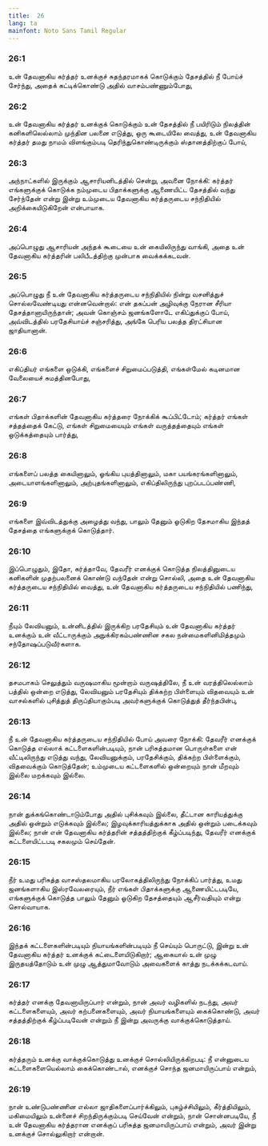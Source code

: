 ```yaml
---
title:  26
lang: ta
mainfont: Noto Sans Tamil Regular
---
```


###  26:1

உன் தேவனாகிய கர்த்தர் உனக்குச் சுதந்தரமாகக் கொடுக்கும் தேசத்தில் நீ போய்ச் சேர்ந்து, அதைக் கட்டிக்கொண்டு அதில் வாசம்பண்ணும்போது,

###  26:2

உன் தேவனாகிய கர்த்தர் உனக்குக் கொடுக்கும் உன் தேசத்தில் நீ பயிரிடும் நிலத்தின் கனிகளிலெல்லாம் முந்தின பலனை எடுத்து, ஒரு கூடையிலே வைத்து, உன் தேவனாகிய கர்த்தர் தமது நாமம் விளங்கும்படி தெரிந்துகொண்டிருக்கும் ஸ்தானத்திற்குப் போய்,

###  26:3

அந்நாட்களில் இருக்கும் ஆசாரியனிடத்தில் சென்று, அவனை நோக்கி: கர்த்தர் எங்களுக்குக் கொடுக்க நம்முடைய பிதாக்களுக்கு ஆணையிட்ட தேசத்தில் வந்து சேர்ந்தேன் என்று இன்று உம்முடைய தேவனாகிய கர்த்தருடைய சந்நிதியில் அறிக்கையிடுகிறேன் என்பாயாக.

###  26:4

அப்பொழுது ஆசாரியன் அந்தக் கூடையை உன் கையிலிருந்து வாங்கி, அதை உன் தேவனாகிய கர்த்தரின் பலிபீடத்திற்கு முன்பாக வைக்கக்கடவன்.

###  26:5

அப்பொழுது நீ உன் தேவனாகிய கர்த்தருடைய சந்நிதியில் நின்று வசனித்துச் சொல்லவேண்டியது என்னவென்றால்: என் தகப்பன் அழிவுக்கு நேரான சீரியா தேசத்தானாயிருந்தான்; அவன் கொஞ்சம் ஜனங்களோடே எகிப்துக்குப் போய், அவ்விடத்தில் பரதேசியாய்ச் சஞ்சரித்து, அங்கே பெரிய பலத்த திரட்சியான ஜாதியானான்.

###  26:6

எகிப்தியர் எங்களை ஒடுக்கி, எங்களைச் சிறுமைப்படுத்தி, எங்கள்மேல் கடினமான வேலையைச் சுமத்தினபோது,

###  26:7

எங்கள் பிதாக்களின் தேவனாகிய கர்த்தரை நோக்கிக் கூப்பிட்டோம்; கர்த்தர் எங்கள் சத்தத்தைக் கேட்டு, எங்கள் சிறுமையையும் எங்கள் வருத்தத்தையும் எங்கள் ஒடுக்கத்தையும் பார்த்து,

###  26:8

எங்களைப் பலத்த கையினாலும், ஓங்கிய புயத்தினாலும், மகா பயங்கரங்களினாலும், அடையாளங்களினாலும், அற்புதங்களினாலும், எகிப்திலிருந்து புறப்படப்பண்ணி,

###  26:9

எங்களை இவ்விடத்துக்கு அழைத்து வந்து, பாலும் தேனும் ஓடுகிற தேசமாகிய இந்தத் தேசத்தை எங்களுக்குக் கொடுத்தார்.

###  26:10

இப்பொழுதும், இதோ, கர்த்தாவே, தேவரீர் எனக்குக் கொடுத்த நிலத்தினுடைய கனிகளின் முதற்பலனைக் கொண்டு வந்தேன் என்று சொல்லி, அதை உன் தேவனாகிய கர்த்தருடைய சந்நிதியில் வைத்து, உன் தேவனாகிய கர்த்தருடைய சந்நிதியில் பணிந்து,

###  26:11

நீயும் லேவியனும், உன்னிடத்தில் இருக்கிற பரதேசியும் உன் தேவனாகிய கர்த்தர் உனக்கும் உன் வீட்டாருக்கும் அநுக்கிரகம்பண்ணின சகல நன்மைகளினிமித்தமும் சந்தோஷப்படுவீர்களாக.

###  26:12

தசமபாகம் செலுத்தும் வருஷமாகிய மூன்றாம் வருஷத்திலே, நீ உன் வரத்திலெல்லாம் பத்தில் ஒன்றை எடுத்து, லேவியனும் பரதேசியும் திக்கற்ற பிள்ளையும் விதவையும் உன் வாசல்களில் புசித்துத் திருப்தியாகும்படி அவர்களுக்குக் கொடுத்துத் தீர்ந்தபின்பு,

###  26:13

நீ உன் தேவனாகிய கர்த்தருடைய சந்நிதியில் போய் அவரை நோக்கி: தேவரீர் எனக்குக் கொடுத்த எல்லாக் கட்டளைகளின்படியும், நான் பரிசுத்தமான பொருள்களை என் வீட்டிலிருந்து எடுத்து வந்து, லேவியனுக்கும், பரதேசிக்கும், திக்கற்ற பிள்ளைக்கும், விதவைக்கும் கொடுத்தேன்; உம்முடைய கட்டளைகளில் ஒன்றையும் நான் மீறவும் இல்லை மறக்கவும் இல்லை.

###  26:14

நான் துக்கங்கொண்டாடும்போது அதில் புசிக்கவும் இல்லை, தீட்டான காரியத்துக்கு அதில் ஒன்றும் எடுக்கவும் இல்லை; இழவுக்காரியத்துக்காக அதில் ஒன்றும் படைக்கவும் இல்லை; நான் என் தேவனாகிய கர்த்தரின் சத்தத்திற்குக் கீழ்ப்படிந்து, தேவரீர் எனக்குக் கட்டளையிட்டபடி சகலமும் செய்தேன்.

###  26:15

நீர் உமது பரிசுத்த வாசஸ்தலமாகிய பரலோகத்திலிருந்து நோக்கிப் பார்த்து, உமது ஜனங்களாகிய இஸ்ரவேலரையும், நீர் எங்கள் பிதாக்களுக்கு ஆணையிட்டபடியே, எங்களுக்குக் கொடுத்த பாலும் தேனும் ஓடுகிற தேசத்தையும் ஆசீர்வதியும் என்று சொல்வாயாக.

###  26:16

இந்தக் கட்டளைகளின்படியும் நியாயங்களின்படியும் நீ செய்யும் பொருட்டு, இன்று உன் தேவனாகிய கர்த்தர் உனக்குக் கட்டைளையிடுகிறார்; ஆகையால் உன் முழு இருதயத்தோடும் உன் முழு ஆத்துமாவோடும் அவைகளைக் காத்து நடக்கக்கடவாய்.

###  26:17

கர்த்தர் எனக்கு தேவனாயிருப்பார் என்றும், நான் அவர் வழிகளில் நடந்து, அவர் கட்டளைகளையும், அவர் கற்பனைகளையும், அவர் நியாயங்களையும் கைக்கொண்டு, அவர் சத்தத்திற்குக் கீழ்ப்படிவேன் என்றும் நீ இன்று அவருக்கு வாக்குக்கொடுத்தாய்.

###  26:18

கர்த்தரும் உனக்கு வாக்குக்கொடுத்து உனக்குச் சொல்லியிருக்கிறபடி: நீ என்னுடைய கட்டளைகளையெல்லாம் கைக்கொண்டால், எனக்குச் சொந்த ஜனமாயிருப்பாய் என்றும்,

###  26:19

நான் உண்டுபண்ணின எல்லா ஜாதிகளைப்பார்க்கிலும், புகழ்ச்சியிலும், கீர்த்தியிலும், மகிமையிலும் உன்னைச் சிறந்திருக்கும்படி செய்வேன் என்றும், நான் சொன்னபடியே, நீ உன் தேவனாகிய கர்த்தரான எனக்குப் பரிசுத்த ஜனமாயிருப்பாய் என்றும், அவர் இன்று உனக்குச் சொல்லுகிறார் என்றான்.

